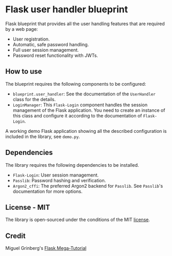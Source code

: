 # Flask user handler blueprint

Flask blueprint that provides all the user handling features that are required by a web page:

- User registration.
- Automatic, safe password handling.
- Full user session management.
- Password reset functionality with JWTs.

## How to use

The blueprint requires the following components to be configured:

- `blueprint.user_handler`: See the documentation of the `UserHandler` class for the details.
- `LoginManager`: This `Flask-Login` component handles the session management of the Flask application. You need to create an instance of this class and configure it according to the documentation of `Flask-Login`.

A working demo Flask application showing all the described configuration is included in the library, see `demo.py`.

## Dependencies

The library requires the following dependencies to be installed.

- `Flask-Login`: User session management.
- `Passlib`: Password hashing and verification.
- `Argon2_cffi`: The preferred Argon2 backend for `Passlib`. See `Passlib`'s documentation for more options.

## License - MIT

The library is open-sourced under the conditions of the MIT [license](https://choosealicense.com/licenses/mit/).

## Credit

Miguel Grinberg's [Flask Mega-Tutorial](https://blog.miguelgrinberg.com/post/the-flask-mega-tutorial-part-i-hello-world)
